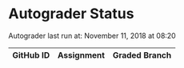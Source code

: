 # Autograder Status
Autograder last run at: November 11, 2018 at 08:20

| GitHub ID | Assignment | Graded Branch |
|-----------|------------|---------------|
